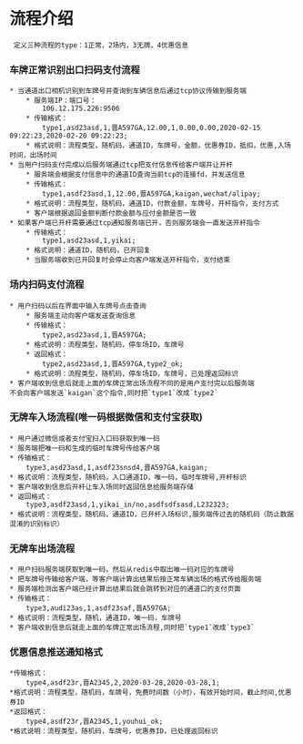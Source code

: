 # 流程介绍

     定义三种流程的type：1正常，2场内，3无牌，4优惠信息

### 车牌正常识别出口扫码支付流程

    * 当通道出口相机识别到车牌号并查询到车辆信息后通过tcp协议传输到服务端
        * 服务端IP：端口号：
            106.12.175.226:9506
        * 传输格式：
            type1,asd23asd,1,晋A597GA,12.00,1,0.00,0.00,2020-02-15 09:22:23,2020-02-20 09:22:23;
        * 格式说明：流程类型，随机码，通道ID，车牌号，金额，优惠券ID，抵扣，优惠,入场时间，出场时间
    * 当用户扫码支付完成以后服务端通过tcp把支付信息传给客户端并让开杆
        * 服务端会根据支付信息中的通道ID查询当前tcp的连接fd，并发送信息
        * 传输格式：
            type1,asdf23asd,1,12.00,晋A597GA,kaigan,wechat/alipay;
        * 格式说明：流程类型，随机码，通道ID，付款金额，车牌号，开杆指令，支付方式
        * 客户端根据返回金额判断付款金额与应付金额是否一致
    * 如果客户端已开杆需要通过tcp通知服务端已开，否则服务端会一直发送开杆指令
        * 传输格式：
            type1,asd23asd,1,yikai;
        * 格式说明：通道ID，随机码，已开回复
        * 当服务端收到已开回复时会停止向客户端发送开杆指令，支付结束

### 场内扫码支付流程
    * 用户扫码以后在界面中输入车牌号点击查询
        * 服务端主动向客户端发送查询信息
        * 传输格式：
            type2,asd23asd,1,晋A597GA;
        * 格式说明：流程类型，随机码，停车场ID，车牌号
        * 返回格式：
            type2,asd23asd,1,晋A597GA,type2_ok;
        * 格式说明：流程类型，随机码，停车场ID，车牌号，已处理返回标识
    * 客户端收到信息后就走上面的车牌正常出场流程不同的是用户支付完以后服务端
    不会向客户端发送`kaigan`这个指令,同时把`type1`改成`type2`
    
### 无牌车入场流程(唯一码根据微信和支付宝获取)
    * 用户通过微信或者支付宝扫入口码获取到唯一码
    * 服务端把唯一码和生成的临时车牌号传给客户端
    * 传输格式：
        type3,asd23asd,1,asdf23snsd4,晋A597GA,kaigan;
    * 格式说明：流程类型，随机码，入口通道ID，唯一码，临时车牌号,开杆标识
    * 客户端收到信息后开杆让车入场同时返回信息给服务端存储
    * 返回格式：
        type3,asdf23asd,1,yikai_in/no,asdfsdfsasd,L232323;  
    * 格式说明：流程类型，随机码，通道ID，已开杆入场标识,服务端传过去的随机码（防止数据混淆的识别标识）
### 无牌车出场流程
    * 用户扫码服务端获取到唯一码，然后从redis中取出唯一码对应的车牌号
    * 把车牌号传输给客户端，等客户端计算出结果后按正常车辆出场的格式传给服务端
    * 服务端检测出客户端已经计算出结果后就会跳转到对应的通道口的支付页面
    * 传输格式：
        type3,audi23as,1,asdf23saf,晋A597GA;
    * 格式说明：流程类型，随机，通道ID，唯一码，车牌号
    * 客户端收到信息后就走上面的车牌正常出场流程,同时把`type1`改成`type3`
### 优惠信息推送通知格式
    *传输格式：
        type4,asdf23r,晋A2345,2,2020-03-28,2020-03-28,1;
    *格式说明：流程类型，随机码，车牌号，免费时间数（小时），有效开始时间，截止时间,优惠券ID
    *返回格式：
        type4,asdf23r,晋A2345,1,youhui_ok;
    *格式说明：流程类型，随机码，车牌号，优惠券ID，已处理返回标识

      


